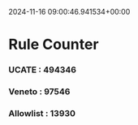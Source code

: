 2024-11-16 09:00:46.941534+00:00
# Rule Counter 
 ### UCATE : 494346

 ### Veneto : 97546

 ### Allowlist : 13930